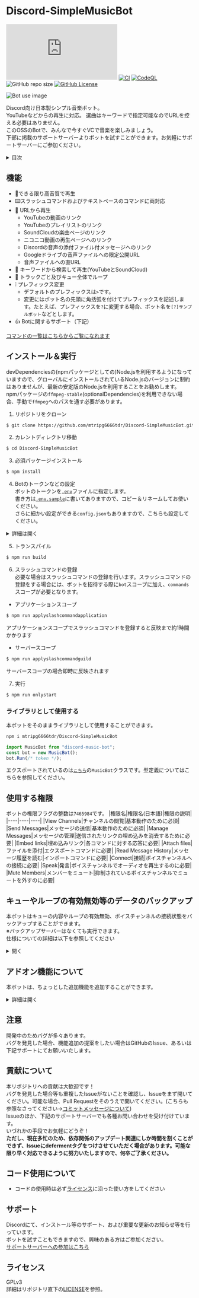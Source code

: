 # Discord-SimpleMusicBot 
[![GitHub package.json dependency version (prod)](https://img.shields.io/github/package-json/dependency-version/mtripg6666tdr/Discord-SimpleMusicBot/discord.js)](https://github.com/discordjs/discord.js)
[![CI](https://github.com/mtripg6666tdr/Discord-SimpleMusicBot/actions/workflows/testing.yml/badge.svg)](https://github.com/mtripg6666tdr/Discord-SimpleMusicBot/actions/workflows/testing.yml)
[![CodeQL](https://github.com/mtripg6666tdr/Discord-SimpleMusicBot/actions/workflows/codeql-analysis.yml/badge.svg)](https://github.com/mtripg6666tdr/Discord-SimpleMusicBot/actions/workflows/codeql-analysis.yml)
![GitHub repo size](https://img.shields.io/github/repo-size/mtripg6666tdr/Discord-SimpleMusicBot)
[![GitHub License](https://img.shields.io/github/license/mtripg6666tdr/Discord-SimpleMusicBot)](LICENSE)

![Bot use image](https://user-images.githubusercontent.com/56076195/149505763-276ec199-44c5-4ccc-a72d-5ac630ff4c0f.png)

Discord向け日本製シンプル音楽ボット。  
YouTubeなどからの再生に対応。
選曲はキーワードで指定可能なのでURLを控える必要はありません。  
このOSSのBotで、みんなで今すぐVCで音楽を楽しみましょう。  
下部に掲載のサポートサーバーよりボットを試すことができます。お気軽にサポートサーバーにご参加ください。

<details>
  <summary>目次</summary>

- [Discord-SimpleMusicBot](#discord-simplemusicbot)
  - [機能](#機能)
  - [インストール＆実行](#インストール実行)
    - [設定ファイルの詳細について](#設定ファイルの詳細について)
      - [`.env`ファイル](#envファイル)
      - [`config.json`ファイル](#configjsonファイル)
    - [ライブラリとして使用する](#ライブラリとして使用する)
  - [使用する権限](#使用する権限)
  - [キューやループの有効無効等のデータのバックアップ](#キューやループの有効無効等のデータのバックアップ)
    - [Google Apps Scriptを使用する場合](#google-apps-scriptを使用する場合)
    - [自分でAPIサーバーを構築する場合](#自分でapiサーバーを構築する場合)
      - [**GET (type=j)**](#get-typej)
      - [**GET (type=queue)**](#get-typequeue)
      - [**POST (type=j)**](#post-typej)
      - [**POST (type=queue)**](#post-typequeue)
  - [アドオン機能について](#アドオン機能について)
  - [注意](#注意)
  - [貢献について](#貢献について)
  - [コード使用について](#コード使用について)
  - [サポート](#サポート)
  - [ライセンス](#ライセンス)
</details>

## 機能
- 🎵できる限り高音質で再生
- ⌨️スラッシュコマンドおよびテキストベースのコマンドに両対応
- 🔗 URLから再生
  - YouTubeの動画のリンク
  - YouTubeのプレイリストのリンク
  - SoundCloudの楽曲ページのリンク
  - ニコニコ動画の再生ページへのリンク
  - Discordの音声の添付ファイル付メッセージへのリンク
  - Googleドライブの音声ファイルへの限定公開URL
  - 音声ファイルへの直URL
- 🔎 キーワードから検索して再生(YouTubeとSoundCloud)
- 🔁 トラックごと及びキュー全体でループ
- ❕ プレフィックス変更
  - デフォルトのプレフィックスは`>`です。
  - 変更にはボット名の先頭に角括弧を付けてプレフィックスを記述します。たとえば、プレフィックスを`?`に変更する場合、ボット名を`[?]サンプルボット`などとします。
- 👍 Botに関するサポート（下記）

[コマンドの一覧はこちらからご覧になれます](docs/commands.md)

## インストール＆実行
devDependenciesの(npmパッケージとしての)Node.jsを利用するようになっていますので、グローバルにインストールされているNode.jsのバージョンに制約はありませんが、最新の安定版のNode.jsを利用することをお勧めします。  
npmパッケージの`ffmpeg-stable`(optionalDependencies)を利用できない場合、手動で`ffmpeg`へのパスを通す必要があります。    

1. リポジトリをクローン
```bash
$ git clone https://github.com/mtripg6666tdr/Discord-SimpleMusicBot.git
```

2. カレントディレクトリ移動
```bash
$ cd Discord-SimpleMusicBot
```

3. 必須パッケージインストール
```bash
$ npm install
```

4. Botのトークンなどの設定  
ボットのトークンを[`.env`](.env)ファイルに指定します。  
書き方は[`.env.sample`](.env.sample)に書いてありますので、コピー＆リネームしてお使いください。  
さらに細かい設定ができる`config.json`もありますので、こちらも設定してください。
  <details>
    <summary>詳細は開く</summary>

  ### 設定ファイルの詳細について
  本ボットの設定ファイルは、`.env`と`config.json`の2ファイルです。
  #### `.env`ファイル
  こちらには主にトークンなどの認証情報を記述します。
  任意指定の設定に関しては、**`CSE_KEY=`の部分も記述しないでください。**
  `.env.sample`がサンプルファイルとなっていますので、コピー＆リネームしてお使いください。
  - TOKEN  
    ボットのトークンです。Discord Developer Portalから取得してください。
  - CSE_KEY  
    歌詞検索に使用するGoogle Custom Searchのkeyです。(任意指定)
  - CLIENT_ID  
    スラッシュコマンドの登録に使用するクライアントIDです。(任意指定)  
    Discord Developer Portalから取得してください。
  - GUILD_ID  
    スラッシュコマンドの登録に使用するサーバーIDです。(任意指定)  
    Discord Developer Portalから取得してください。
  - GAS_URL  
    「キューやループの有効無効等のデータのバックアップ」に使用するデータベースサーバーのURLです。(任意指定)  
    サーバーの仕様等についてはあとのセクションを参照してください。
  - GAS_TOKEN  
    「キューやループの有効無効等のデータのバックアップ」に使用するデータベースサーバーのトークンです。(任意指定)  
    サーバーの仕様等についてはあとのセクションを参照してください。

  #### `config.json`ファイル
  こちらにはボットの設定情報などを記述します。
  任意指定の設定に関しては、**値をnullにしてください("null"ではなくnull)**
  `config.json.sample`がサンプルファイルとなっていますので、コピー＆リネームしてお使いください。
  - adminId (string|null)  
    管理人のユーザーのID (任意指定)
  - debug (boolean)  
    デバッグ用の構成で起動するか
  - maintenance (boolean)  
    メンテナンス用の構成で起動するか
  - errorChannel (string|null)  
    エラーレポートを送信するテキストチャンネルのID (任意指定)
  - proxy (string|null)  
    プロキシを使用する場合はそのURL (任意指定)
  - prefix (string|null)  
    指定する場合は一文字でデフォルトプレフィックスを指定してください。(任意指定)  
    こちらは互換性のため、プロパティ自体が省略されていても動作するようになっています。
  </details>
  
5. トランスパイル  
```bash
$ npm run build
```

6. スラッシュコマンドの登録  
必要な場合はスラッシュコマンドの登録を行います。スラッシュコマンドの登録をする場合には、ボットを招待する際に`bot`スコープに加え、`commands`スコープが必要となります。
- アプリケーションスコープ
```bash
$ npm run applyslashcommandapplication
```
アプリケーションスコープでスラッシュコマンドを登録すると反映まで約1時間かかります  
- サーバースコープ
```bash
$ npm run applyslashcommandguild
```
サーバースコープの場合即時に反映されます

7. 実行
```bash
$ npm run onlystart
```

### ライブラリとして使用する
本ボットをそのままライブラリとして使用することができます。
```bash
npm i mtripg6666tdr/Discord-SimpleMusicBot
```
```ts
import MusicBot from "discord-music-bot";
const bot = new MusicBot();
bot.Run(/* token */);
```
エクスポートされているのは[`こちら`](src/bot.ts)の`MusicBot`クラスです。型定義についてはこちらを参照してください。

## 使用する権限
ボットの権限フラグの整数は`7465984`です。
|権限名|権限名(日本語)|権限の説明|
|----|----|----|
|View Channels|チャンネルの閲覧|基本動作のために必須|
|Send Messages|メッセージの送信|基本動作のために必須|
|Manage Messages|メッセージの管理|送信されたリンクの埋め込みを消去するために必要|
|Embed links|埋め込みリンク|各コマンドに対する応答に必要|
|Attach files|ファイルを添付|エクスポートコマンドに必要|
|Read Message History|メッセージ履歴を読む|インポートコマンドに必要|
|Connect|接続|ボイスチャンネルへの接続に必要|
|Speak|発言|ボイスチャンネルでオーディオを再生するのに必要|
|Mute Members|メンバーをミュート|抑制されているボイスチャンネルでミュートを外すのに必要|

  ## キューやループの有効無効等のデータのバックアップ
  本ボットはキューの内容やループの有効無効、ボイスチャンネルの接続状態をバックアップすることができます。  
  ※バックアップサーバーはなくても実行できます。  
  仕様についての詳細は以下を参照してください  
<details>
  <summary>開く</summary>

バックアップにはまずバックアップ先のサーバーを作成する必要があります。  
作成する場合、[Google Apps Script](https://script.google.com)を利用するか、任意の言語を使用してサーバーを作成することができます。

### Google Apps Scriptを使用する場合
Google Apps Scriptを使用する場合、新規プロジェクトを作成し、[サンプルのGSファイル](util/exampleDbServer.gs)の内容を`コード.gs`にペーストして、スクリプト内にある通り定数を設定して、Webアプリとしてデプロイしてください。  
デプロイが完了したら、URLの[.env](.env)への登録を忘れずに。

### 自分でAPIサーバーを構築する場合
APIサーバーのエンドポイントはひとつで、クエリパラメーターもしくはリクエストボディのjsonデータによって動作を変えます。  
APIサーバーは以下の仕様に沿うようにしてください。  
#### **GET (type=j)**
> 各サーバーのステータス情報を返却します  

リクエストクエリ: 
```
?type=j&token={token}&guildid={guildid}
```
> `{token}`: `process.env.GAS_TOKEN` に指定したトークン。これにより認証します。)  
> `{guildid}`: 要求するサーバーIDをカンマで連結したリスト(ex. 111111111111,22222222222,3333333333333)  
> 
レスポンス: トークンが一致すればデータベースに存在する各サーバーのJSONデータを返却します  
例:
```json
{"サーバーID": "文字列化したステータス情報", ...}
```

#### **GET (type=queue)**
> 文字列化した各サーバーのキューを返却します

リクエストクエリ: 
```
?type=queue&token={token}&guildid={guildid}
```
> `{token}`: `process.env.GAS_TOKEN` に指定したトークン。これにより認証します。)  
> `{guildid}`: 要求するサーバーIDをカンマで連結したリスト(ex. 111111111111,22222222222,3333333333333)  

レスポンス: トークンが一致すればデータベースに存在する各サーバーのJSONデータを返却します
例:
```json
{"サーバーID": "文字列化したキュー", ...}
```

#### **POST (type=j)**
> データベースに文字列化した各サーバーのステータス情報を登録します。または既に存在する場合は更新します。

リクエストペイロード(JSON):
```json
{
  "token": "{token}",
  "type": "j",
  "guildid": "{guildid}",
  "data": "{data}"
}
```
> `{token}`: `process.env.GAS_TOKEN` に指定したトークン。これにより認証します。)  
> `{guildid}`: {data}に含まれるステータス情報のサーバーIDをカンマで連結したリスト  
> `{data}`: 以下のようなJSONを文字列化した文字列
> ```json
> {"サーバーID": "文字列化したステータス情報", ...}
> ```

レスポンス: トークンが一致すればデータベースを更新し、成功すればHTTP 200を返却。失敗すればそれ以外を返却。コンテンツは不要。

#### **POST (type=queue)**
> データベースに文字列化した各サーバーのキューを登録します。または既に存在する場合は更新します。

リクエストペイロード(JSON):
```json
{
  "token": "{token}",
  "type": "queue",
  "guildid": "{guildid}",
  "data": "{data}"
}
```
> `{token}`: `process.env.GAS_TOKEN` に指定したトークン。これにより認証します。)  
> `{guildid}`: {data}に含まれるキューデータのサーバーIDをカンマで連結したリスト  
> `{data}`: 以下のようなJSONを文字列化した文字列
> ```json
> {"サーバーID": "文字列化したキュー", ...}
> ```

レスポンス: トークンが一致すればデータベースを更新し、成功すればHTTP 200を返却。失敗すればそれ以外を返却。コンテンツは不要。
</details>

## アドオン機能について
本ボットは、ちょっとした追加機能を追加することができます。
<details>
  <summary>詳細は開く</summary>
  
  アドオン機能を追加するには、プロジェクトの`src`フォルダと同じ階層に`addon`フォルダを作成します。
  ボットは、addonフォルダにある拡張子がjsのファイルを自動的にアドオンとして実行します。  
  `サンプル.js`
  ```js
module.exports = function(parent){
  console.log("aaa");
  parent.on("ready", ()=> {
    console.log("Ready called!");
  });
}
  ```
  jsファイルは、関数ひとつをデフォルトエクスポートしてください。関数はボットの起動時に呼ばれ、引数を一つ受け取ります。  
  引数は`EventEmitter`となっており、`discord.js`の`Client.on`、`Client.once`、`Client.off`などと同じようにイベントハンドラを設定することができます。
  サポートされるイベント名は`ready`、`messageCreate`、`interactionCreate`です。イベントの引数は、`discord.js`と同じです。
  - イベントをハンドルして本来のボットの操作を中断したりフィルターしたりすることはできません。
  - イベントはボットの本来の動作の前に呼ばれます。
</details>
  
## 注意
開発中のためバグが多々あります。  
バグを発見した場合、機能追加の提案をしたい場合はGitHubのIssue、あるいは下記サポートにてお願いいたします。

## 貢献について
本リポジトリへの貢献は大歓迎です！  
バグを発見した場合等も重複したIssueがないことを確認し、Issueをまず開いてください。可能な場合、Pull Requestをそのうえで開いてください。(こちらも参照なさってください→[コミットメッセージについて](https://github.com/mtripg6666tdr/Discord-SimpleMusicBot/issues/153#issuecomment-1018175402))  
Issueのほか、下記のサポートサーバーでも各種お問い合わせを受け付けています。  
いづれかの手段でお気軽にどうぞ！  
**ただし、現在多忙のため、依存関係のアップデート関連にしか時間を割くことができず、Issueにdefermentタグをつけさせていただく場合があります。可能な限り早く対応できるように努力いたしますので、何卒ご了承ください。**  

## コード使用について
- コードの使用時は必ず[ライセンス](LICENSE)に沿った使い方をしてください

## サポート
Discordにて、インストール等のサポート、および重要な更新のお知らせ等を行っています。  
ボットを試すこともできますので、興味のある方はご参加ください。  
[サポートサーバーへの参加はこちら](https://discord.gg/7DrAEXBMHe)

## ライセンス
GPLv3  
詳細はリポジトリ直下の[LICENSE](LICENSE)を参照。
